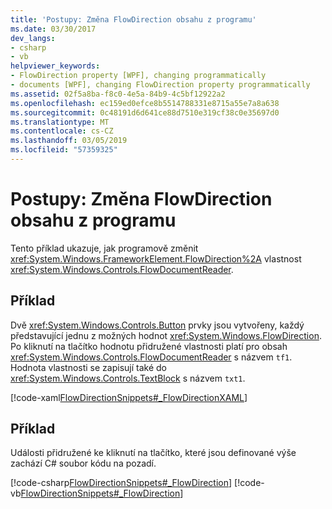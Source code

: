 ```yaml
---
title: 'Postupy: Změna FlowDirection obsahu z programu'
ms.date: 03/30/2017
dev_langs:
- csharp
- vb
helpviewer_keywords:
- FlowDirection property [WPF], changing programmatically
- documents [WPF], changing FlowDirection property programmatically
ms.assetid: 02f5a8ba-f8c0-4e5a-84b9-4c5bf12922a2
ms.openlocfilehash: ec159ed0efce8b5514788331e8715a55e7a8a638
ms.sourcegitcommit: 0c48191d6d641ce88d7510e319cf38c0e35697d0
ms.translationtype: MT
ms.contentlocale: cs-CZ
ms.lasthandoff: 03/05/2019
ms.locfileid: "57359325"
---
```

# <a name="how-to-change-the-flowdirection-of-content-programmatically"></a>Postupy: Změna FlowDirection obsahu z programu
Tento příklad ukazuje, jak programově změnit <xref:System.Windows.FrameworkElement.FlowDirection%2A> vlastnost <xref:System.Windows.Controls.FlowDocumentReader>.  
  
## <a name="example"></a>Příklad  
 Dvě <xref:System.Windows.Controls.Button> prvky jsou vytvořeny, každý představující jednu z možných hodnot <xref:System.Windows.FlowDirection>. Po kliknutí na tlačítko hodnotu přidružené vlastnosti platí pro obsah <xref:System.Windows.Controls.FlowDocumentReader> s názvem `tf1`.  Hodnota vlastnosti se zapisují také do <xref:System.Windows.Controls.TextBlock> s názvem `txt1`.  
  
 [!code-xaml[FlowDirectionSnippets#_FlowDirectionXAML](~/samples/snippets/csharp/VS_Snippets_Wpf/FlowDirectionSnippets/CSharp/Window1.xaml#_flowdirectionxaml)]  
  
## <a name="example"></a>Příklad  
 Události přidružené ke kliknutí na tlačítko, které jsou definované výše zachází C# soubor kódu na pozadí.  
  
 [!code-csharp[FlowDirectionSnippets#_FlowDirection](~/samples/snippets/csharp/VS_Snippets_Wpf/FlowDirectionSnippets/CSharp/Window1.xaml.cs#_flowdirection)]
 [!code-vb[FlowDirectionSnippets#_FlowDirection](~/samples/snippets/visualbasic/VS_Snippets_Wpf/FlowDirectionSnippets/VisualBasic/Window1.xaml.vb#_flowdirection)]
